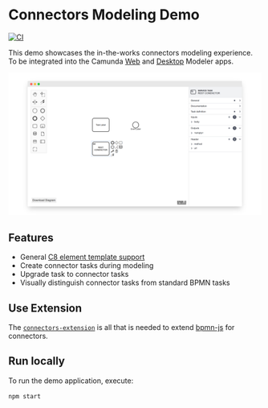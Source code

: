 # Connectors Modeling Demo

[![CI](https://github.com/bpmn-io/connectors-modeling-demo/actions/workflows/CI.yml/badge.svg)](https://github.com/bpmn-io/connectors-modeling-demo/actions/workflows/CI.yml)

This demo showcases the in-the-works connectors modeling experience. To be integrated into the Camunda [Web](https://github.com/camunda/web-modeler) and [Desktop](https://github.com/camunda/camunda-modeler) Modeler apps.

[![screenshot](./resources/screenshot.png)](https://potential-winner-9f6a854d.pages.github.io/)


## Features

* General [C8 element template support](https://docs.camunda.io/docs/components/modeler/camunda-modeler/element-templates/camunda-modeler-element-templates/)
* Create connector tasks during modeling
* Upgrade task to connector tasks
* Visually distinguish connector tasks from standard BPMN tasks


## Use Extension

The [`connectors-extension`](./connectors-extension) is all that is needed to extend [bpmn-js](https://github.com/bpmn-io/bpmn-js) for connectors.


## Run locally

To run the demo application, execute:

```
npm start
```
